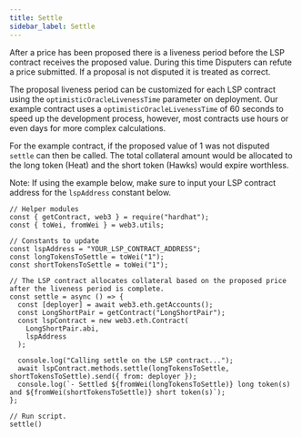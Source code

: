 ```yaml
---
title: Settle
sidebar_label: Settle
---
```


After a price has been proposed there is a liveness period before the LSP contract receives the proposed value. During this time Disputers can refute a price submitted. If a proposal is not disputed it is treated as correct.

The proposal liveness period can be customized for each LSP contract using the `optimisticOracleLivenessTime` parameter on deployment. Our example contract uses a `optimisticOracleLivenessTime` of 60 seconds to speed up the development process, however, most contracts use hours or even days for more complex calculations.

For the example contract, if the proposed value of 1 was not disputed `settle` can then be called. The total collateral amount would be allocated to the long token (Heat) and the short token (Hawks) would expire worthless.

Note: If using the example below, make sure to input your LSP contract address for the `lspAddress` constant below.
```
// Helper modules
const { getContract, web3 } = require("hardhat");
const { toWei, fromWei } = web3.utils;

// Constants to update
const lspAddress = "YOUR_LSP_CONTRACT_ADDRESS";
const longTokensToSettle = toWei("1");
const shortTokensToSettle = toWei("1");

// The LSP contract allocates collateral based on the proposed price after the liveness period is complete.
const settle = async () => {
  const [deployer] = await web3.eth.getAccounts();
  const LongShortPair = getContract("LongShortPair");
  const lspContract = new web3.eth.Contract(
    LongShortPair.abi,
    lspAddress
  );

  console.log("Calling settle on the LSP contract...");
  await lspContract.methods.settle(longTokensToSettle, shortTokensToSettle).send({ from: deployer });
  console.log(`- Settled ${fromWei(longTokensToSettle)} long token(s) and ${fromWei(shortTokensToSettle)} short token(s)`);
};

// Run script.
settle()
```